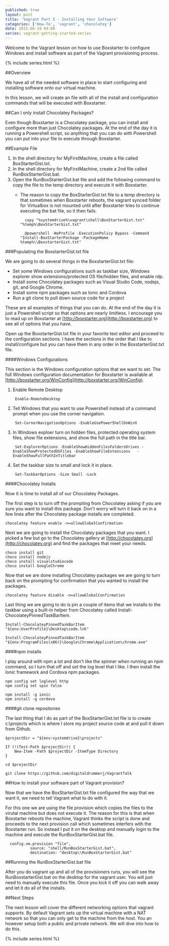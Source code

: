 ```yaml
---
published: true
layout: post
title: 'Vagrant Part 5 - Installing Your Software'
categories: ['How-To', 'vagrant', 'chocolatey']
date: 2015-06-19 04:00
series: vagrant-getting-started-series
---
```

Welcome to the Vagrant lesson on how to use Boxstarter to configure Windows and install software as part of the Vagrant provisioning process.

{% include series.html %}

##Overview

We have all of the needed software in place to start configuring and installing software onto our virtual machine.

In this lesson, we will create an file with all of the install and configuration commands that will be executed with Boxstarter. 

##Can I only install Chocolatey Packages?

Even though Boxstarter is a Chocolatey package, you can install and configure more than just Chocolatey packages.  At the end of the day it is running a Powershell script, so anything that you can do with Powershell you can put into your file to execute through Boxstarter.

##Example File

1. In the shell directory for MyFirstMachine, create a file called BoxStarterGist.txt.
1. In the shell directory for MyFirstMachine, create a 2nd file called 	RunBoxStarterGist.bat.
1. Open the RunBoxStarterGist.bat file and add the following command to copy the file to the temp directory and execute it with Boxstarter.
	* The reason to copy the BoxStarterGist.txt file to a temp directory is that sometimes when Boxstarter reboots, the vagrant synced folder for Virtualbox is not mounted until after Boxstarter tries to continue executing the bat file, so it then fails.    
	 
			copy "%systemdrive%\vagrant\shell\BoxStarterGist.txt" "%temp%\BoxStarterGist.txt"
	
			@powershell -NoProfile -ExecutionPolicy Bypass -Command "Install-BoxStarterPackage -PackageName %temp%\\BoxstarterGist.txt"  

###Populating the BoxstarterGist.txt file

We are going to do several things in the BoxstarterGist.txt file:  

* Set some Windows configurations such as taskbar size, Windows explorer show extensions/protected OS file/hidden files, and enable rdp.
* Install some Chocolatey packages such as Visual Studio Code, nodejs, git, and Google Chrome.
* Install some npm packages such as Ionic and Cordova
* Run a git clone to pull down source code for a project

These are all examples of things that you can do.  At the end of the day it is just a Powershell script so that options are nearly limitless.  I encourage you to read up on Boxstarter at [http://boxstarter.org](http://boxstarter.org) to see all of options that you have.

Open up the BoxstarterGist.txt file in your favorite text editor and proceed to the configuration sections.  I have the sections in the order that I like to install/configure but you can have them in any order in the BoxstarterGist.txt file.
  
####Windows Configurations

This section is the Windows configuration options that we want to set.  The full Windows configuration documentation for Boxstarter is available at [http://boxstarter.org/WinConfig](http://boxstarter.org/WinConfig).

1. Enable Remote Desktop 

		Enable-RemoteDesktop
	
1. Tell Windows that you want to use Powershell instead of a command prompt when you use the corner navigation. 

		Set-CornerNavigationOptions -EnableUsePowerShellOnWinX

1. In Windows exploer turn on hidden files, protected operating system files, show file extensions, and show the full path in the title bar.

		Set-ExplorerOptions -EnableShowHiddenFilesFoldersDrives -EnableShowProtectedOSFiles -EnableShowFileExtensions 	-EnableShowFullPathInTitlebar

1. Set the taskbar size to small and lock it in place.

		Set-TaskbarOptions -Size Small -Lock

####Chocolatey Installs

Now it is time to install all of our Chocolatey Packages.


The first step is to turn off the prompting from Chocolatey asking if you are sure you want to install this package.  Don't worry will turn it back on in a few lines after the Chocolatey package installs are completed.
	
	chocolatey feature enable -n=allowGlobalConfirmation

Next we are going to install the Chocolatey packages that you want.  I picked a few but go to the Chocolatey gallery at [http://chocolatey.org](http://chocolatey.org) and find the packages that meet your needs.
 
	choco install git 
	choco install nodejs 
	choco install visualstudiocode 
	choco install GoogleChrome 

Now that we are done installing Chocolatey packages we are going to turn back on the prompting for confirmation that you wanted to install the packages.

	chocolatey feature disable -n=allowGlobalConfirmation

Last thing we are going to do is pin a couple of items that we installs to the taskbar using a built-in helper from Chocolatey called Install-ChocolateyPinnedTaskBarItem.
 

	Install-ChocolateyPinnedTaskBarItem "${env:UserProfile}\Desktop\code.lnk"

	Install-ChocolateyPinnedTaskBarItem "${env:ProgramFiles(x86)}\Google\Chrome\Application\chrome.exe"
	
####npm installs

I play around with npm a lot and don't like the spinner when running an npm command, so I turn that off and set the log level that I like.  I then install the Ionic framework and Cordova npm packages.   

	npm config set loglevel http
	npm config set spin false

	npm install -g ionic
	npm install -g cordova

####git clone repositories

The last thing that I do as part of the BoxStarterGist.txt file is to create c:\projects which is where I store my project source code at and pull it down from Github.

	$projectDir = "${env:systemdrive}\projects"
	
	If (!(Test-Path $projectDir)) {
		New-Item -Path $projectDir -ItemType Directory
	}
	
	cd $projectDir
	
	git clone https://github.com/digitaldrummerj/VagrantTalk

##How to install your software part of Vagrant provision?

Now that we have the BoxStarterGist.txt file configured the way that we want it, we need to tell Vagrant what to do with it.  

For this one we are using the file provision which copies the files to the virutal machine but does not execute it.  The reason for this is that when Boxstarter reboots the machine, Vagrant thinks the script is done and proceeds to the next provision call which sometimes interfers with the Boxstarter run.  So instead I put it on the desktop and manually login to the machine and execute the RunBoxStarterGist.bat file.

	  config.vm.provision "file",
	           source: "shell/RunBoxStarterGist.bat",
	           destination: "desktop\\RunBoxStarterGist.bat" 

##Running the RunBoxStarterGist.bat file

After you do vagrant up and all of the provisioners runs, you will see the RunBoxstarterGist.bat on the desktop for the vagrant user.  You will just need to manually execute this file.  Once you kick it off you can walk away and let it do all of the installs.
 
##Next Steps

The next lesson will cover the different networking options that vagrant supports.  By default Vagrant sets up the virtual machine with a NAT network so that you can only get to the machine from the host.  You an however setup both a public and private network.  We will dive into how to do this.

{% include series.html %}